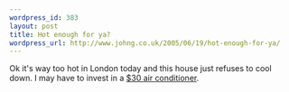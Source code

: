 ```yaml
--- 
wordpress_id: 383
layout: post
title: Hot enough for ya?
wordpress_url: http://www.johng.co.uk/2005/06/19/hot-enough-for-ya/
---
```

Ok it's way too hot in London today and this house just refuses to cool down. I may have to invest in a <a href="http://mirror.lerfjhax.com/www.eng.uwaterloo.ca/~gmilburn/ac/">$30 air conditioner</a>.
